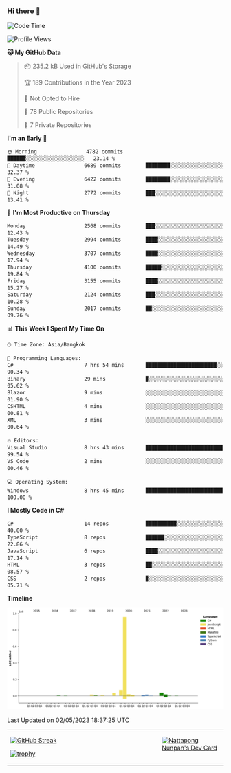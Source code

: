 ### Hi there 👋

<!--START_SECTION:waka-->
![Code Time](http://img.shields.io/badge/Code%20Time-552%20hrs%2039%20mins-blue)

![Profile Views](http://img.shields.io/badge/Profile%20Views-0-blue)

**🐱 My GitHub Data** 

> 📦 235.2 kB Used in GitHub's Storage 
 > 
> 🏆 189 Contributions in the Year 2023
 > 
> 🚫 Not Opted to Hire
 > 
> 📜 78 Public Repositories 
 > 
> 🔑 7 Private Repositories 
 > 
**I'm an Early 🐤** 

```text
🌞 Morning                4782 commits        ██████░░░░░░░░░░░░░░░░░░░   23.14 % 
🌆 Daytime                6689 commits        ████████░░░░░░░░░░░░░░░░░   32.37 % 
🌃 Evening                6422 commits        ████████░░░░░░░░░░░░░░░░░   31.08 % 
🌙 Night                  2772 commits        ███░░░░░░░░░░░░░░░░░░░░░░   13.41 % 
```
📅 **I'm Most Productive on Thursday** 

```text
Monday                   2568 commits        ███░░░░░░░░░░░░░░░░░░░░░░   12.43 % 
Tuesday                  2994 commits        ████░░░░░░░░░░░░░░░░░░░░░   14.49 % 
Wednesday                3707 commits        ████░░░░░░░░░░░░░░░░░░░░░   17.94 % 
Thursday                 4100 commits        █████░░░░░░░░░░░░░░░░░░░░   19.84 % 
Friday                   3155 commits        ████░░░░░░░░░░░░░░░░░░░░░   15.27 % 
Saturday                 2124 commits        ███░░░░░░░░░░░░░░░░░░░░░░   10.28 % 
Sunday                   2017 commits        ██░░░░░░░░░░░░░░░░░░░░░░░   09.76 % 
```


📊 **This Week I Spent My Time On** 

```text
🕑︎ Time Zone: Asia/Bangkok

💬 Programming Languages: 
C#                       7 hrs 54 mins       ███████████████████████░░   90.34 % 
Binary                   29 mins             █░░░░░░░░░░░░░░░░░░░░░░░░   05.62 % 
Blazor                   9 mins              ░░░░░░░░░░░░░░░░░░░░░░░░░   01.90 % 
CSHTML                   4 mins              ░░░░░░░░░░░░░░░░░░░░░░░░░   00.81 % 
XML                      3 mins              ░░░░░░░░░░░░░░░░░░░░░░░░░   00.64 % 

🔥 Editors: 
Visual Studio            8 hrs 43 mins       █████████████████████████   99.54 % 
VS Code                  2 mins              ░░░░░░░░░░░░░░░░░░░░░░░░░   00.46 % 

💻 Operating System: 
Windows                  8 hrs 45 mins       █████████████████████████   100.00 % 
```

**I Mostly Code in C#** 

```text
C#                       14 repos            ██████████░░░░░░░░░░░░░░░   40.00 % 
TypeScript               8 repos             ██████░░░░░░░░░░░░░░░░░░░   22.86 % 
JavaScript               6 repos             ████░░░░░░░░░░░░░░░░░░░░░   17.14 % 
HTML                     3 repos             ██░░░░░░░░░░░░░░░░░░░░░░░   08.57 % 
CSS                      2 repos             █░░░░░░░░░░░░░░░░░░░░░░░░   05.71 % 
```



**Timeline**

![Lines of Code chart](https://raw.githubusercontent.com/aixasz/aixasz/main/assets/bar_graph.png)


 Last Updated on 02/05/2023 18:37:25 UTC
<!--END_SECTION:waka-->

<table>
<tr>
<td width="70%" valign="top">
 
 [![GitHub Streak](http://github-readme-streak-stats.herokuapp.com?user=aixasz&theme=github-dark&hide_border=true&date_format=%5BY%20%5DM%20j)](https://git.io/streak-stats)

 [![trophy](https://github-profile-trophy.vercel.app/?username=aixasz&theme=onedark)](https://github.com/ryo-ma/github-profile-trophy)
 </td>
<td width="30%" valign="top">
 
<a href="https://app.daily.dev/aixasz"><img src="https://api.daily.dev/devcards/403207936e6547c9a85ea449e9f3abe8.png?r=re8" alt="Nattapong Nunpan's Dev Card"/></a>

 </td>
</tr>
</table>
 
